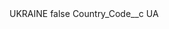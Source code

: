 <?xml version="1.0" encoding="UTF-8"?>
<CustomMetadata xmlns="http://soap.sforce.com/2006/04/metadata" xmlns:xsi="http://www.w3.org/2001/XMLSchema-instance" xmlns:xsd="http://www.w3.org/2001/XMLSchema">
    <label>UKRAINE</label>
    <protected>false</protected>
    <values>
        <field>Country_Code__c</field>
        <value xsi:type="xsd:string">UA</value>
    </values>
</CustomMetadata>

